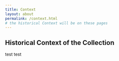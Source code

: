 ```yaml
---
title: Context
layout: about
permalink: /context.html
# the historical Context will be on these pages
---
```


## Historical Context of the Collection
test test